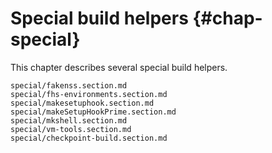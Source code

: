 # Special build helpers {#chap-special}

This chapter describes several special build helpers.

```{=include=} sections
special/fakenss.section.md
special/fhs-environments.section.md
special/makesetuphook.section.md
special/makeSetupHookPrime.section.md
special/mkshell.section.md
special/vm-tools.section.md
special/checkpoint-build.section.md
```
